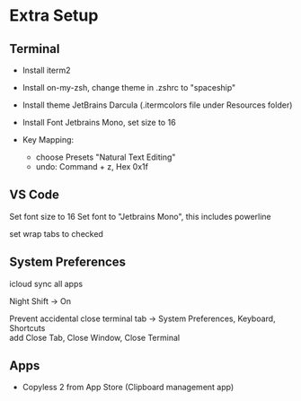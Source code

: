 # Extra Setup

## Terminal

 - Install iterm2
 
 - Install on-my-zsh, change theme in .zshrc to "spaceship"

 - Install theme JetBrains Darcula (.itermcolors file under Resources folder)

 - Install Font Jetbrains Mono, set size to 16
 
 - Key Mapping:
   - choose Presets "Natural Text Editing"
   - undo: Command + z, Hex 0x1f

 

## VS Code
Set font size to 16
Set font to "Jetbrains Mono", this includes powerline

set wrap tabs to checked


## System Preferences
icloud sync all apps

Night Shift -> On

Prevent accidental close terminal tab -> System Preferences, Keyboard, Shortcuts\
add Close Tab, Close Window, Close Terminal


## Apps
- Copyless 2 from App Store (Clipboard management app)


